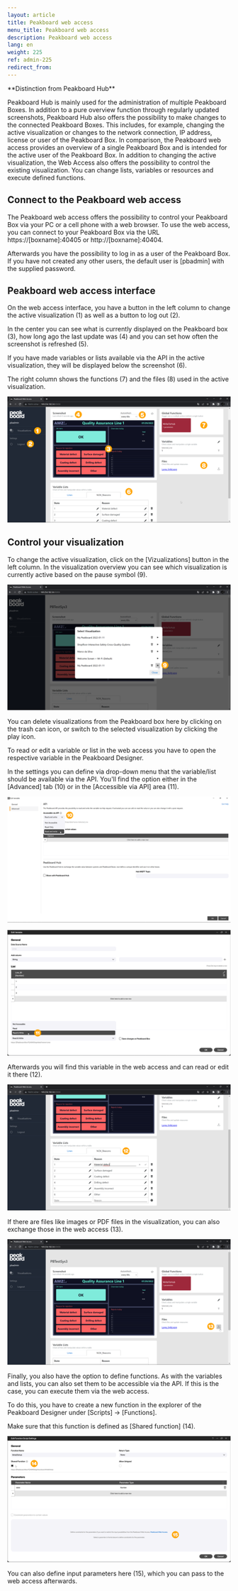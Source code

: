 ```yaml
---
layout: article
title: Peakboard web access
menu_title: Peakboard web access
description: Peakboard web access
lang: en
weight: 225
ref: admin-225
redirect_from:
---
```


<div class="box-tip" markdown="1">**Distinction from Peakboard Hub**

Peakboard Hub is mainly used for the administration of multiple Peakboard Boxes. In addition to a pure overview function through regularly updated screenshots, Peakboard Hub also offers the possibility to make changes to the connected Peakboard Boxes. This includes, for example, changing the active visualization or changes to the network connection, IP address, license or user of the Peakboard Box.
In comparison, the Peakboard web access provides an overview of a single Peakboard Box and is intended for the active user of the Peakboard Box. In addition to changing the active visualization, the Web Access also offers the possibility to control the existing visualization. You can change lists, variables or resources and execute defined functions.
</div>


## Connect to the Peakboard web access

The Peakboard web access offers the possibility to control your Peakboard Box via your PC or a cell phone with a web browser. To use the web access, you can connect to your Peakboard Box via the URL https://[boxname]:40405 or http://[boxname]:40404.

Afterwards you have the possibility to log in as a user of the Peakboard Box. If you have not created any other users, the default user is [pbadmin] with the supplied password.


## Peakboard web access interface

On the web access interface, you have a button in the left column to change the active visualization (1) as well as a button to log out (2).

In the center you can see what is currently displayed on the Peakboard box (3), how long ago the last update was (4) and you can set how often the screenshot is refreshed (5).

If you have made variables or lists available via the API in the active visualization, they will be displayed below the screenshot (6).

The right column shows the functions (7) and the files (8) used in the active visualization.

![Web access interface](/assets/images/admin/web-access/Web-Access_overview_en.png)


## Control your visualization

To change the active visualization, click on the [Vizualizations] button in the left column. In the visualization overview you can see which visualization is currently active based on the pause symbol (9). 

![Switch web access visualization](/assets/images/admin/web-access/Web-Access_visualization-01_en.png)

You can delete visualizations from the Peakboard box here by clicking on the trash can icon, or switch to the selected visualization by clicking the play icon. 

To read or edit a variable or list in the web access you have to open the respective variable in the Peakboard Designer. 

In the settings you can define via drop-down menu that the variable/list should be available via the API. You'll find the option either in the [Advanced] tab (10) or in the [Accessible via API] area (11).

![Web access variables and lists](/assets/images/admin/web-access/Web-Access_visualization-02_en.png)

![Web access variables and lists](/assets/images/admin/web-access/Web-Access_visualization-03_en.png)

Afterwards you will find this variable in the web access and can read or edit it there (12).

![Web access variables and lists](/assets/images/admin/web-access/Web-Access_visualization-04_en.png)

If there are files like images or PDF files in the visualization, you can also exchange those in the web access (13).

![Web access files](/assets/images/admin/web-access/Web-Access_visualization-05_en.png)

Finally, you also have the option to define functions. As with the variables and lists, you can also set them to be accessible via the API. If this is the case, you can execute them via the web access.

To do this, you have to create a new function in the explorer of the Peakboard Designer under [Scripts] -> [Functions].

Make sure that this function is defined as [Shared function] (14).

![Web access functions](/assets/images/admin/web-access/Web-Access_visualization-06_en.png)

You can also define input parameters here (15), which you can pass to the web access afterwards.